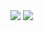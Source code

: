 <img src = "https://github-readme-stats.vercel.app/api?username=Hutianyv&theme=graywhite&hide=issues"/>
<img src = "https://github-readme-stats.vercel.app/api/top-langs/?username=Hutianyv&layout=compact"/>
